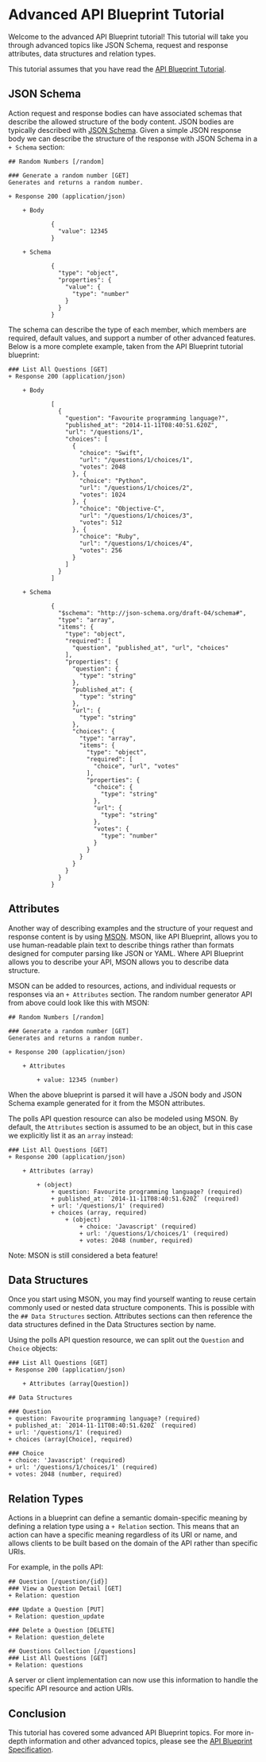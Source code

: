 # Advanced API Blueprint Tutorial

Welcome to the advanced API Blueprint tutorial! This tutorial will take you through advanced topics like JSON Schema, request and response attributes, data structures and relation types.

This tutorial assumes that you have read the [API Blueprint Tutorial](./Tutorial.md).

## JSON Schema

Action request and response bodies can have associated schemas that describe the allowed structure of the body content. JSON bodies are typically described with [JSON Schema](http://json-schema.org/). Given a simple JSON response body we can describe the structure of the response with JSON Schema in a `+ Schema` section:

```apib
## Random Numbers [/random]

### Generate a random number [GET]
Generates and returns a random number.

+ Response 200 (application/json)

    + Body

            {
              "value": 12345
            }

    + Schema

            {
              "type": "object",
              "properties": {
                "value": {
                  "type": "number"
                }
              }
            }
```

The schema can describe the type of each member, which members are required, default values, and support a number of other advanced features. Below is a more complete example, taken from the API Blueprint tutorial blueprint:

```apib
### List All Questions [GET]
+ Response 200 (application/json)

    + Body

            [
              {
                "question": "Favourite programming language?",
                "published_at": "2014-11-11T08:40:51.620Z",
                "url": "/questions/1",
                "choices": [
                  {
                    "choice": "Swift",
                    "url": "/questions/1/choices/1",
                    "votes": 2048
                  }, {
                    "choice": "Python",
                    "url": "/questions/1/choices/2",
                    "votes": 1024
                  }, {
                    "choice": "Objective-C",
                    "url": "/questions/1/choices/3",
                    "votes": 512
                  }, {
                    "choice": "Ruby",
                    "url": "/questions/1/choices/4",
                    "votes": 256
                  }
                ]
              }
            ]

    + Schema

            {
              "$schema": "http://json-schema.org/draft-04/schema#",
              "type": "array",
              "items": {
                "type": "object",
                "required": [
                  "question", "published_at", "url", "choices"
                ],
                "properties": {
                  "question": {
                    "type": "string"
                  },
                  "published_at": {
                    "type": "string"
                  },
                  "url": {
                    "type": "string"
                  },
                  "choices": {
                    "type": "array",
                    "items": {
                      "type": "object",
                      "required": [
                        "choice", "url", "votes"
                      ],
                      "properties": {
                        "choice": {
                          "type": "string"
                        },
                        "url": {
                          "type": "string"
                        },
                        "votes": {
                          "type": "number"
                        }
                      }
                    }
                  }
                }
              }
            }
```

## Attributes

Another way of describing examples and the structure of your request and response content is by using [MSON](https://github.com/apiaryio/mson#readme). MSON, like API Blueprint, allows you to use human-readable plain text to describe things rather than formats designed for computer parsing like JSON or YAML. Where API Blueprint allows you to describe your API, MSON allows you to describe data structure.

MSON can be added to resources, actions, and individual requests or responses via an `+ Attributes` section. The random number generator API from above could look like this with MSON:

```apib
## Random Numbers [/random]

### Generate a random number [GET]
Generates and returns a random number.

+ Response 200 (application/json)

    + Attributes

        + value: 12345 (number)
```

When the above blueprint is parsed it will have a JSON body and JSON Schema example generated for it from the MSON attributes.

The polls API question resource can also be modeled using MSON. By default, the `Attributes` section is assumed to be an object, but in this case we explicitly list it as an `array` instead:

```apib
### List All Questions [GET]
+ Response 200 (application/json)

    + Attributes (array)

        + (object)
            + question: Favourite programming language? (required)
            + published_at: `2014-11-11T08:40:51.620Z` (required)
            + url: '/questions/1' (required)
            + choices (array, required)
                + (object)
                    + choice: 'Javascript' (required)
                    + url: '/questions/1/choices/1' (required)
                    + votes: 2048 (number, required)
```

Note: MSON is still considered a beta feature!

## Data Structures

Once you start using MSON, you may find yourself wanting to reuse certain commonly used or nested data structure components. This is possible with the `## Data Structures` section. Attributes sections can then reference the data structures defined in the Data Structures section by name.

Using the polls API question resource, we can split out the `Question` and `Choice` objects:

```apib
### List All Questions [GET]
+ Response 200 (application/json)

    + Attributes (array[Question])

## Data Structures

### Question
+ question: Favourite programming language? (required)
+ published_at: `2014-11-11T08:40:51.620Z` (required)
+ url: '/questions/1' (required)
+ choices (array[Choice], required)

### Choice
+ choice: 'Javascript' (required)
+ url: '/questions/1/choices/1' (required)
+ votes: 2048 (number, required)
```

## Relation Types

Actions in a blueprint can define a semantic domain-specific meaning by defining a relation type using a `+ Relation` section. This means that an action can have a specific meaning regardless of its URI or name, and allows clients to be built based on the domain of the API rather than specific URIs.

For example, in the polls API:

```apib
## Question [/question/{id}]
### View a Question Detail [GET]
+ Relation: question

### Update a Question [PUT]
+ Relation: question_update

### Delete a Question [DELETE]
+ Relation: question_delete

## Questions Collection [/questions]
### List All Questions [GET]
+ Relation: questions
```

A server or client implementation can now use this information to handle the specific API resource and action URIs.

## Conclusion

This tutorial has covered some advanced API Blueprint topics. For more in-depth information and other advanced topics, please see the [API Blueprint Specification](https://github.com/apiaryio/api-blueprint/blob/master/API%20Blueprint%20Specification.md).
